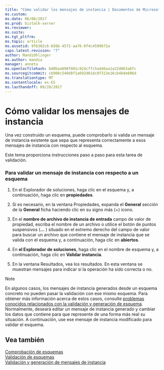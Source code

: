 ```yaml
---
title: "Cómo validar los mensajes de instancia | Documentos de Microsoft"
ms.custom: 
ms.date: 06/08/2017
ms.prod: biztalk-server
ms.reviewer: 
ms.suite: 
ms.tgt_pltfrm: 
ms.topic: article
ms.assetid: 9f6302c6-b56b-4572-aa76-0f4c4599672a
caps.latest.revision: "7"
author: MandiOhlinger
ms.author: mandia
manager: anneta
ms.openlocfilehash: bd0baa898f801c924cffc5a446aa1a22d063a8fc
ms.sourcegitcommit: cb908c540d8f1a692d01dc8f313e16cb4b4e696d
ms.translationtype: MT
ms.contentlocale: es-ES
ms.lasthandoff: 09/20/2017
---
```

# <a name="how-to-validate-instance-messages"></a>Cómo validar los mensajes de instancia
Una vez construido un esquema, puede comprobarlo si valida un mensaje de instancia existente que sepa que representa correctamente a esos mensajes de instancia con respecto al esquema.  
  
 Este tema proporciona instrucciones paso a paso para esta tarea de validación.  
  
### <a name="to-validate-an-instance-message-against-a-schema"></a>Para validar un mensaje de instancia con respecto a un esquema  
  
1.  En el Explorador de soluciones, haga clic en el esquema y, a continuación, haga clic en **propiedades**.  
  
2.  Si es necesario, en la ventana Propiedades, expanda el **General** sección de la **General** ficha haciendo clic en su signo más (+) icono.  
  
3.  En el **nombre de archivo de instancia de entrada** campo de valor de propiedad, escriba el nombre de un archivo o utilice el botón de puntos suspensivos (**...** ) situado en el extremo derecho del campo de valor para buscar un archivo que contiene el mensaje de instancia que se valida con el esquema y, a continuación, haga clic en **abiertos**.  
  
4.  En **el Explorador de soluciones**, haga clic en el nombre de esquema y, a continuación, haga clic en **Validar instancia**.  
  
5.  En la ventana Resultados, vea los resultados. En esta ventana se muestran mensajes para indicar si la operación ha sido correcta o no.  
  
> [!NOTE]
>  En algunos casos, los mensajes de instancia generados desde un esquema concreto no pueden pasar la validación con ese mismo esquema. Para obtener más información acerca de estos casos, consulte [problemas conocidos relacionados con la validación y generación de esquema](../core/known-issues-with-schema-generation-and-validation.md). Normalmente, deseará editar un mensaje de instancia generado y cambiar los datos que contiene para que represente de una forma más real su situación. A continuación, use ese mensaje de instancia modificado para validar el esquema.  
  
## <a name="see-also"></a>Vea también  
 [Comprobación de esquemas](../core/testing-schemas.md)   
 [Validación de esquemas](../core/schema-validation1.md)   
 [Validación y generación de mensajes de instancia](../core/instance-message-generation-and-validation.md)